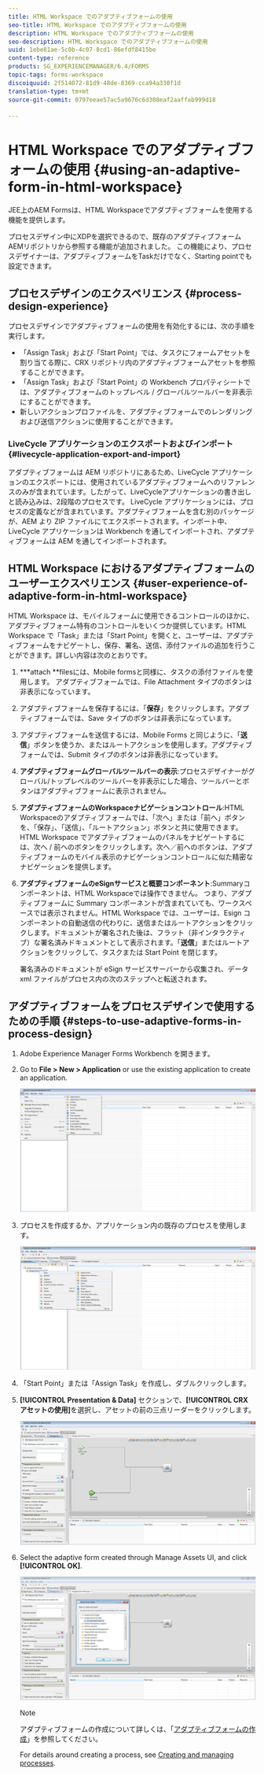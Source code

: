 ```yaml
---
title: HTML Workspace でのアダプティブフォームの使用
seo-title: HTML Workspace でのアダプティブフォームの使用
description: HTML Workspace でのアダプティブフォームの使用
seo-description: HTML Workspace でのアダプティブフォームの使用
uuid: 1ebe81ae-5c0b-4c07-8cd1-86efdf8415be
content-type: reference
products: SG_EXPERIENCEMANAGER/6.4/FORMS
topic-tags: forms-workspace
discoiquuid: 2f514072-81d9-48de-8369-cca94a330f1d
translation-type: tm+mt
source-git-commit: 0797eeae57ac5a9676c6d308eaf2aaffab999d18

---
```



# HTML Workspace でのアダプティブフォームの使用 {#using-an-adaptive-form-in-html-workspace}

JEE上のAEM Formsは、HTML Workspaceでアダプティブフォームを使用する機能を提供します。

プロセスデザイン中にXDPを選択できるので、既存のアダプティブフォームAEMリポジトリから参照する機能が追加されました。 この機能により、プロセスデザイナーは、アダプティブフォームをTaskだけでなく、Starting pointでも設定できます。

## プロセスデザインのエクスペリエンス {#process-design-experience}

プロセスデザインでアダプティブフォームの使用を有効化するには、次の手順を実行します。

* 「Assign Task」および「Start Point」では、タスクにフォームアセットを割り当てる際に、CRX リポジトリ内のアダプティブフォームアセットを参照することができます。
* 「Assign Task」および「Start Point」の Workbench プロパティシートでは、アダプティブフォームのトップレベル / グローバルツールバーを非表示にすることができます。
* 新しいアクションプロファイルを、アダプティブフォームでのレンダリングおよび送信アクションに使用することができます。

### LiveCycle アプリケーションのエクスポートおよびインポート {#livecycle-application-export-and-import}

アダプティブフォームは AEM リポジトリにあるため、LiveCycle アプリケーションのエクスポートには、使用されているアダプティブフォームへのリファレンスのみが含まれています。したがって、LiveCycleアプリケーションの書き出しと読み込みは、2段階のプロセスです。 LiveCycle アプリケーションには、プロセスの定義などが含まれています。アダプティブフォームを含む別のパッケージが、AEM より ZIP ファイルにてエクスポートされます。インポート中、LiveCycle アプリケーションは Workbench を通してインポートされ、アダプティブフォームは AEM を通してインポートされます。

## HTML Workspace におけるアダプティブフォームのユーザーエクスペリエンス {#user-experience-of-adaptive-form-in-html-workspace}

HTML Workspace は、モバイルフォームに使用できるコントロールのほかに、アダプティブフォーム特有のコントロールをいくつか提供しています。HTML Workspace で「Task」または「Start Point」を開くと、ユーザーは、アダプティブフォームをナビゲートし、保存、署名、送信、添付ファイルの追加を行うことができます。詳しい内容は次のとおりです。

1. ***attach **filesには、Mobile formsと同様に、タスクの添付ファイルを使用します。 アダプティブフォームでは、File Attachment タイプのボタンは非表示になっています。

1. アダプティブフォームを保存するには、「**保存**」をクリックします。アダプティブフォームでは、Save タイプのボタンは非表示になっています。

1. アダプティブフォームを送信するには、Mobile Forms と同じように、「**送信**」ボタンを使うか、またはルートアクションを使用します。アダプティブフォームでは、Submit タイプのボタンは非表示になっています。

1. **アダプティブフォームグローバルツールバーの表示**:プロセスデザイナーがグローバル/トップレベルのツールバーを非表示にした場合、ツールバーとボタンはアダプティブフォームに表示されません。

1. **アダプティブフォームのWorkspaceナビゲーションコントロール**:HTML Workspaceのアダプティブフォームでは、「次へ」または「前へ」ボタンを、「保存」、「送信」、「ルートアクション」ボタンと共に使用できます。 HTML Workspace でアダプティブフォームのパネルをナビゲートするには、次へ / 前へのボタンをクリックします。次へ／前へのボタンは、アダプティブフォームのモバイル表示のナビゲーションコントロールに似た精密なナビゲーションを提供します。

1. **アダプティブフォームのeSignサービスと概要コンポーネント**:Summaryコンポーネントは、HTML Workspaceでは操作できません。 つまり、アダプティブフォームに Summary コンポーネントが含まれていても、ワークスペースでは表示されません。HTML Workspace では、ユーザーは、Esign コンポーネントの自動送信の代わりに、送信またはルートアクションをクリックします。ドキュメントが署名された後は、フラット（非インタラクティブ）な署名済みドキュメントとして表示されます。「**送信**」またはルートアクションをクリックして、タスクまたは Start Point を閉じます。

   署名済みのドキュメントが eSign サービスサーバーから収集され、データ xml ファイルがプロセス内の次のステップへと転送されます。

## アダプティブフォームをプロセスデザインで使用するための手順 {#steps-to-use-adaptive-forms-in-process-design}

1. Adobe Experience Manager Forms Workbench を開きます。

1. Go to **File > New > Application** or use the existing application to create an application.

   ![新しいアプリケーションの作成](assets/create_new_appl.png)

1. プロセスを作成するか、アプリケーション内の既存のプロセスを使用します。

   ![新しいプロセスの作成](assets/create_new_process.png)

1. 「Start Point」または「Assign Task」を作成し、ダブルクリックします。
1. **[!UICONTROL Presentation &amp; Data]** セクションで、**[!UICONTROL CRX アセットの使用]**&#x200B;を選択し、アセットの前の三点リーダーをクリックします。

   ![CRX アセットを使用する](assets/use_crx_asset.png)

1. Select the adaptive form created through Manage Assets UI, and click **[!UICONTROL OK]**.

   ![アダプティブフォームの選択](assets/selecting_form.png)

   >[!NOTE]
   >
   >アダプティブフォームの作成について詳しくは、「[アダプティブフォームの作成](/help/forms/using/creating-adaptive-form.md)」を参照してください。
   >
   >For details around creating a process, see [Creating and managing processes](https://help.adobe.com/en_US/AEMForms/6.1/WorkbenchHelp/WS92d06802c76abadb-1cc35bda128261a20dd-7ff7.2.html).

